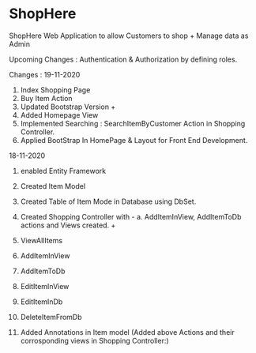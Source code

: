 # ShopHere
ShopHere Web Application to allow Customers to shop + Manage data as Admin

Upcoming Changes :
  Authentication & Authorization by defining roles.
  
Changes : 
19-11-2020
  1. Index Shopping Page
  2. Buy Item Action 
  3. Updated Bootstrap Version
\+ 
  1. Added Homepage View
  2. Implemented Searching : SearchItemByCustomer Action in Shopping Controller.
  3. Applied BootStrap In HomePage & Layout for Front End Development.



18-11-2020 
  1. enabled Entity Framework
  2. Created Item Model
  3. Created Table of Item Mode in Database using DbSet.
  4. Created Shopping Controller with -
      a. AddItemInView, AddItemToDb actions and Views created.
\+
  
  1. ViewAllItems
  2. AddItemInView
  3. AddItemToDb
  4. EditItemInView
  5. EditItemInDb
  6. DeleteItemFromDb
  7. Added Annotations in Item model
    (Added above Actions and their corrosponding views in Shopping Controller:)
